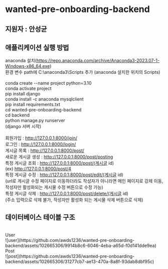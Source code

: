 # wanted-pre-onboarding-backend

## 지원자 : 안성균<br>

## 애플리케이션 실행 방법<br>
anaconda 설치(https://repo.anaconda.com/archive/Anaconda3-2023.07-1-Windows-x86_64.exe)<br>
환경 변수 path에 C:\anaconda3\Scripts 추가 (anaconda 설치한 위치의 Scripts)<br>
<br>
conda create --name project python=3.10<br>
conda activate project<br>
pip install django<br> 
conda install -c anaconda mysqlclient<br> 
pip install requirements.txt<br>
cd wanted-pre-onboarding-backend<br>
cd backend<br>
python manage.py runserver<br>
(django 서버 시작)<br>
<br>
회원가입 : http://127.0.0.1:8000/join/<br>
로그인 : http://127.0.0.1:8000/login/<br>
게시글 목록 : http://127.0.0.1:8000/post/<br>
새로운 게시글 생성 : http://127.0.0.1:8000/post/posting<br>
특정 게시글 조회 : http://127.0.0.1:8000/post/(게시글 id)<br> 
(ex) http://127.0.0.1:8000/post/4<br>
특정 게시글 수정 : http://127.0.0.1:8000/post/edit/(게시글 id)<br>
(url로 게시글 수정 페이지로 이동하더라도 작성자가 아니라면 메인 페이지로 강제 이동, 작성자만 활성화되는 게시물 수정 버튼으로 수정 가능)<br>
특정 게시글 삭제 : http://127.0.0.1:8000/post/delete/(게시글 id)<br>
(주소 입력으로 삭제 불가, 작성자만 활성화 되는 게시물 삭제 버튼으로 삭제)<br>

## 데이터베이스 테이블 구조<br>
<br>
User<br>
![user](https://github.com/awds1236/wanted-pre-onboarding-backend/assets/102665306/9914b8c6-6046-4eba-a65d-f0d141dde9ea)
<br>
Post<br>
![post](https://github.com/awds1236/wanted-pre-onboarding-backend/assets/102665306/31277cb7-ae13-470a-8a8f-93dab8dbf95c)
<br>
	
